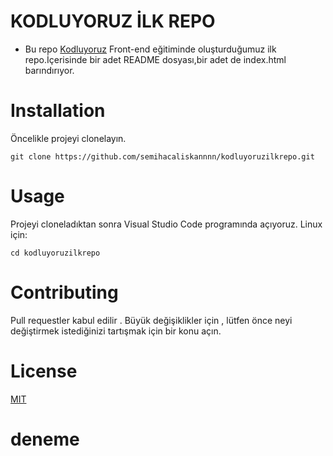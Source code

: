 # KODLUYORUZ İLK REPO
* Bu repo [Kodluyoruz](https://kodluyoruz.org) Front-end eğitiminde oluşturduğumuz ilk repo.İçerisinde bir adet README dosyası,bir adet de index.html barındırıyor.

# Installation
Öncelikle projeyi clonelayın.
```
git clone https://github.com/semihacaliskannnn/kodluyoruzilkrepo.git 
```

# Usage
Projeyi cloneladıktan sonra Visual Studio Code programında açıyoruz.
Linux için:
```
cd kodluyoruzilkrepo
```
# Contributing
Pull requestler kabul edilir . Büyük değişiklikler için , lütfen önce neyi değiştirmek istediğinizi tartışmak için bir konu açın.


# License
[MIT](https://www.mit.edu)

# deneme



